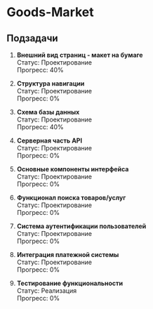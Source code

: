 # Goods-Market

## Подзадачи

1. **Внешний вид страниц - макет на бумаге**  
  Статус: Проектирование  
  Прогресс: 40%

2. **Структура навигации**  
  Статус: Проектирование  
  Прогресс: 0%

3. **Схема базы данных**  
  Статус: Проектирование  
  Прогресс: 40%

4. **Серверная часть API**  
  Статус: Проектирование  
  Прогресс: 0%

5. **Основные компоненты интерфейса**  
  Статус: Проектирование  
  Прогресс: 0%

6. **Функционал поиска товаров/услуг**  
  Статус: Проектирование  
  Прогресс: 0%

7. **Система аутентификации пользователей**  
  Статус: Проектирование  
  Прогресс: 0%

8. **Интеграция платежной системы**  
  Статус: Проектирование  
  Прогресс: 0%

9. **Тестирование функциональности**  
  Статус: Реализация  
  Прогресс: 0%


